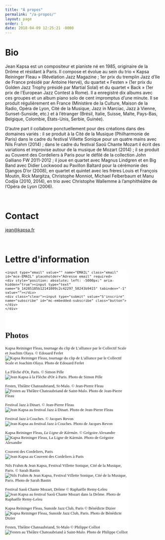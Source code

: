 ```yaml
---
title: "À propos"
permalink: "/a-propos/"
layout: page
order: 1
date: 2018-04-09 12:25:21 -0000
---
```

# Bio #  
Jean Kapsa est un compositeur et pianiste né en 1985, originaire de la Drôme et résidant à Paris. Il compose et évolue au sein du trio « Kapsa Reininger Fleau » (Révélation Jazz Magazine ; 1er prix du tremplin Jazz d’Ile de France présidé par Antoine Hervé), du quartet « Festen » (1er prix du Golden Jazz Trophy présidé par Martial Solal) et du quartet « Back » (1er prix de l’European Jazz Contest à Rome). Il a enregistré dix albums avec ces groupes et un album piano solo de cent impromptus d’une minute. Il se produit régulièrement en France (Ministère de la Culture, Maison de la Radio, Opéra de Lyon, Cité de la Musique, Jazz in Marciac, Jazz à Vienne, Sunset-Sunside, etc.) et à l’étranger (Brésil, Italie, Suisse, Malte, Pays-Bas, Belgique, Colombie, États-Unis, Serbie, Guinée).
 
D’autre part il collabore ponctuellement pour des créations dans des domaines variés : il se produit à la Cité de la Musique (Philharmonie de Paris) dans le cadre du festival Villette Sonique pour un quatre mains avec Nils Frahm (2014) ; dans le cadre du festival Saoû Chante Mozart il écrit des variations et improvise autour de la musique de Mozart (2014) ; il se produit au Couvent des Cordeliers à Paris pour le défilé de la collection John Galliano FW 2011-2012 ; il joue en quartet avec Magnus Lindgren et en Big Band avec Didier Lockwood au Pavillon Baltard pour la cérémonie des Djangos D’or (2008), en quartet et quintet avec les frères Louis et François Moutin, Rick Margitza, Christophe Monniot, Michael Felberbaum et Manu Codjia (2010, 2014), en trio avec Christophe Wallemme à l’amphithéâtre de l’Opéra de Lyon (2006).  

<br/>

# Contact #  
[jean@kapsa.fr](mailto:jean@kapsa.fr)  

<br/>

# Lettre d'information #   
<!-- Begin MailChimp Signup Form -->
<link href="//cdn-images.mailchimp.com/embedcode/slim-10_7.css" rel="stylesheet" type="text/css">
<style type="text/css">
	#mc_embed_signup{background:#fff; clear:left; font:13px Georgia,serif;  width:400px;}
</style>
<div id="mc_embed_signup">
<form action="https://jeankapsa.us4.list-manage.com/subscribe/post?u=14285185b12141809c2c42297&id=58243b9415" method="post" id="mc-embedded-subscribe-form" name="mc-embedded-subscribe-form" class="validate" target="_blank" novalidate>
    <div id="mc_embed_signup_scroll">
	
	<input type="email" value="" name="EMAIL" class="email" id="mce-EMAIL" placeholder="Adresse email" required>
    <div style="position: absolute; left: -5000px;" aria-hidden="true"><input type="text" name="b_14285185b12141809c2c42297_58243b9415" tabindex="-1" value=""></div>
    <div class="clear"><input type="submit" value="S'inscrire" name="subscribe" id="mc-embedded-subscribe" class="button"></div>
    </div>
</form>
</div>

<!--End mc_embed_signup-->  

<br/>

# Photos #  
Kapsa Reininger Fleau, tournage du clip de L'alliance par le Collectif Scale et Joachim Olaya. © Edouard Ferlet  
![Kapsa Reininger Fleau, tournage du clip de L'alliance par le Collectif Scale et Joachim Olaya. Photo de Edouard Ferlet](http://kapsa.fr/img/clip-video-kapsa-karman-marbrerie-collectif-scale.jpg)  

La Flèche d'Or, Paris. © Simon Pille  
![Jean Kapsa à la Flèche d'Or à Paris. Photo de Simon Pille](http://kapsa.fr/img/jean-kapsa-piano-fleche-dor-paris.jpg)  

Festen, Théâtre Chateaubriand, St-Malo. © Jean-Pierre Fleau  
![Festen au Théâtre Chateaubriand de Saint-Malo. Photo de Jean-Pierre Fleau](http://kapsa.fr/img/festen.jpg)  

Festival Jazz à Dinart. © Jean-Pierre Fleau  
![Jean Kapsa au festival Jazz à Dinart. Photo de Jean-Pierre Fleau](http://kapsa.fr/img/jean-kapsa-2.jpg)  

Festival Jazz à Couches. © Jacques Revon  
![Jean Kapsa au festival Jazz à Couches. Photo de Jacques Revon](http://kapsa.fr/img/jean-kapsa-3.JPG)  

Kapsa Reininger Fleau, _La Ligne de Kármán_. © Grégoire Alexandre  
![Kapsa Reininger Fleau, La Ligne de Kármán. Photo de Grégoire Alexandre](http://kapsa.fr/img/kapsa-reininger-fleau.jpg)  

Couvent des Cordeliers, Paris  
![Jean Kapsa au Couvent des Cordeliers à Paris](http://kapsa.fr/img/jean-kapsa-4.PNG)  

Nils Frahm & Jean Kapsa, Festival Villette Sonique, Cité de la Musique, Paris. © Sarah Bastin  
![Nils Frahm & Jean Kapsa, Festival Villette Sonique, Cité de la Musique, Paris. Photo de Sarah Bastin](http://kapsa.fr/img/philharmonie-paris-jean-kapsa-nils-frahm-piano.jpg)  

Festival Saoû Chante Mozart, Drôme © Raphaëlle Remy-Leleu  
![Jean Kapsa au festival Saoû Chante Mozart dans la Drôme. Photo de Raphaëlle Remy-Leleu](http://kapsa.fr/img/piano-solo.jpg)  

Kapsa Reininger Fleau, Sunside Jazz Club, Paris © Bénédicte Dizier  
![Kapsa Reininger Fleau, Sunside Jazz Club, Paris. Photo de Bénédicte Dizier](http://kapsa.fr/img/sunset-sunside-jazz-club-paris-kapsa-reininger-fleau.jpg)  

Festen, Théâtre Chateaubriand, St-Malo © Philippe Colliot  
![Festen au Théâtre Chateaubriand à Saint-Malo. Photo de Philippe Colliot](http://kapsa.fr/img/Festen-live-st-malo.jpeg)  
